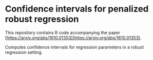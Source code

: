 # Confidence intervals for penalized robust regression

This repository contains R code accompanying the paper [https://arxiv.org/abs/1610.01353](https://arxiv.org/abs/1610.01353).

Computes confidence intervals for regression parameters in a robust regression setting. 


